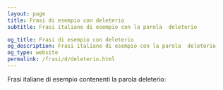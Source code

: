 ```yaml
---
layout: page
title: Frasi di esempio con deleterio 
subtitle: Frasi italiane di esempio con la parola  deleterio

og_title: Frasi di esempio con deleterio 
og_description: Frasi italiane di esempio con la parola  deleterio
og_type: website
permalink: /frasi/d/deleterio.html
---
```


Frasi italiane di esempio contenenti la parola deleterio:


